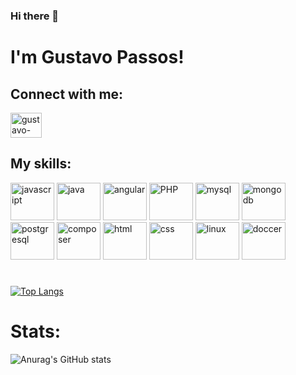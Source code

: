 ### Hi there 👋

# I'm Gustavo Passos!

## Connect with me:
<a href="https://www.linkedin.com/in/gustavo-passos-de-lima-0663aa1a2/" target="_blank">
<img align="center" alt="gustavo-linkedin" height="40" width="50" src="https://cdn.jsdelivr.net/gh/devicons/devicon/icons/linkedin/linkedin-original.svg">
</a>

## My skills:
<img alt="javascript" height="60" width="70" style="max-width:100%;" src="https://cdn.jsdelivr.net/gh/devicons/devicon/icons/javascript/javascript-plain.svg"></img>
<img alt="java" height="60" width="70" style="max-width:100%;" src="https://cdn.jsdelivr.net/gh/devicons/devicon/icons/java/java-original-wordmark.svg"></img>
<img alt="angular" height="60" width="70" style="max-width:100%;" src="https://cdn.jsdelivr.net/gh/devicons/devicon/icons/angularjs/angularjs-original.svg"></img>
<img alt="PHP" height="60" width="70" style="max-width:100%;" src="https://cdn.jsdelivr.net/gh/devicons/devicon/icons/php/php-original.svg"></img>
<img alt="mysql" height="60" width="70" style="max-width:100%;" src="https://cdn.jsdelivr.net/gh/devicons/devicon/icons/mysql/mysql-original-wordmark.svg"></img>
<img alt="mongodb" height="60" width="70" style="max-width:100%;" src="https://cdn.jsdelivr.net/gh/devicons/devicon/icons/mongodb/mongodb-original-wordmark.svg"></img>
<img alt="postgresql" height="60" width="70" style="max-width:100%;" src="https://cdn.jsdelivr.net/gh/devicons/devicon/icons/postgresql/postgresql-original-wordmark.svg"></img>
<img alt="composer" height="60" width="70" style="max-width:100%;" src="https://cdn.jsdelivr.net/gh/devicons/devicon/icons/composer/composer-original.svg"></img>
<img alt="html" height="60" width="70" style="max-width:100%;" src="https://cdn.jsdelivr.net/gh/devicons/devicon/icons/html5/html5-original-wordmark.svg"></img>
<img alt="css" height="60" width="70" style="max-width:100%;" src="https://cdn.jsdelivr.net/gh/devicons/devicon/icons/css3/css3-original-wordmark.svg"></img>
<img alt="linux" height="60" width="70" style="max-width:100%;" src="https://cdn.jsdelivr.net/gh/devicons/devicon/icons/linux/linux-original.svg"></img>
<img alt="doccer" height="60" width="70" style="max-width:100%;" src="https://cdn.jsdelivr.net/gh/devicons/devicon/icons/docker/docker-original-wordmark.svg"></img>

#

[![Top Langs](https://github-readme-stats.vercel.app/api/top-langs/?username=GustavoP334)](https://github.com/GustavoP334/github-readme-stats)

# Stats:
![Anurag's GitHub stats](https://github-readme-stats.vercel.app/api?username=GustavoP334&show_icons=true&theme=tokyonight)

<!--
**GustavoP334/GustavoP334** is a ✨ _special_ ✨ repository because its `README.md` (this file) appears on your GitHub profile.

Here are some ideas to get you started:

- 🔭 I’m currently working on ...
- 🌱 I’m currently learning ...
- 👯 I’m looking to collaborate on ...
- 🤔 I’m looking for help with ...
- 💬 Ask me about ...
- 📫 How to reach me: ...
- 😄 Pronouns: ...
- ⚡ Fun fact: ...
-->
